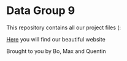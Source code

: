 # Data Group 9
This repository contains all our project files (:

[Here](https://quentinverhagen.github.io/data_group_9) you will find our beautiful website

Brought to you by
Bo, Max and Quentin

